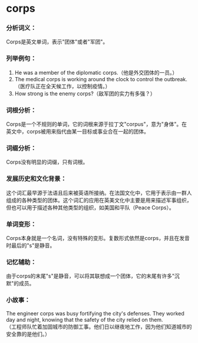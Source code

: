 # corps

### 分析词义：

  

Corps是英文单词，表示"团体"或者"军团"。

  

### 列举例句：

  

1.  He was a member of the diplomatic corps.（他是外交团体的一员。）
2.  The medical corps is working around the clock to control the outbreak.（医疗队正在全天候工作，以控制疫情。）
3.  How strong is the enemy corps?（敌军团的实力有多强？）

  

### 词根分析：

  

Corps是一个不规则的单词，它的词根来源于拉丁文"corpus"，意为"身体"。在英文中，corps被用来指代由某一目标或事业合在一起的团体。

  

### 词缀分析：

  

Corps没有明显的词缀，只有词根。

  

### 发展历史和文化背景：

  

这个词汇最早源于法语且后来被英语所接纳。在法国文化中，它用于表示由一群人组成的各种类型的团体。这个词汇的应用在英美文化中主要是用来描述军事组织，但也可以用于描述各种其他类型的组织，如美国和平队（Peace Corps）。

  

### 单词变形：

  

Corps本身就是一个名词，没有特殊的变形。复数形式依然是corps，并且在发音时最后的"s"是静音。

  

### 记忆辅助：

  

由于corps的末尾"s"是静音，可以将其联想成一个团体，它的末尾有许多"沉默"的成员。

  

### 小故事：

  

The engineer corps was busy fortifying the city's defenses. They worked day and night, knowing that the safety of the city relied on them.  
（工程师队忙着加固城市的防御工事。他们日以继夜地工作，因为他们知道城市的安全靠的是他们。）
